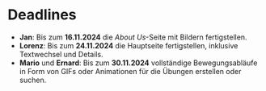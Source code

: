 # Deadlines

- **Jan**: Bis zum **16.11.2024** die *About Us*-Seite mit Bildern fertigstellen.
- **Lorenz**: Bis zum **24.11.2024** die Hauptseite fertigstellen, inklusive Textwechsel und Details.
- **Mario** und **Ernard**: Bis zum **30.11.2024** vollständige Bewegungsabläufe in Form von GIFs oder Animationen für die Übungen erstellen oder suchen.
